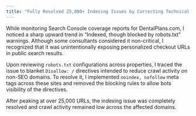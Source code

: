 ```yaml
---
title: "Fully Resolved 25,000+ Indexing Issues by Correcting Technical SEO Strategy"
---
```


While monitoring Search Console coverage reports for DentalPlans.com, I noticed a sharp upward trend in “Indexed, though blocked by robots.txt” warnings. Although some consultants considered it non-critical, I recognized that it was unintentionally exposing personalized checkout URLs in public search results.

Upon reviewing `robots.txt` configurations across properties, I traced the issue to blanket `Disallow: /` directives intended to reduce crawl activity on non-SEO domains. To resolve it, I implemented `noindex, nofollow` meta tags across these sites and removed the blocking rules to allow bots visibility of the directives.

After peaking at over 25,000 URLs, the indexing issue was completely resolved and crawl activity remained low across the affected domains.
